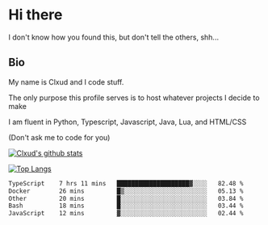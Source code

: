 

# Hi there
I don't know how you found this, but don't tell the others, shh...

## Bio
My name is Clxud and I code stuff.

The only purpose this profile serves is to host whatever projects I decide to make

I am fluent in Python, Typescript, Javascript, Java, Lua, and HTML/CSS



(Don't ask me to code for you)

[![Clxud's github stats](https://github-readme-stats.vercel.app/api?username=cloudwithax&count_private=true&theme=dark&show_icons=true)](https://github.com/anuraghazra/github-readme-stats) 

[![Top Langs](https://github-readme-stats.vercel.app/api/top-langs/?username=cloudwithax&theme=dark)](https://github.com/anuraghazra/github-readme-stats)

<!--START_SECTION:waka-->

```txt
TypeScript    7 hrs 11 mins   ████████████████████▓░░░░   82.48 %
Docker        26 mins         █▒░░░░░░░░░░░░░░░░░░░░░░░   05.13 %
Other         20 mins         █░░░░░░░░░░░░░░░░░░░░░░░░   03.84 %
Bash          18 mins         █░░░░░░░░░░░░░░░░░░░░░░░░   03.44 %
JavaScript    12 mins         ▓░░░░░░░░░░░░░░░░░░░░░░░░   02.44 %
```

<!--END_SECTION:waka-->







